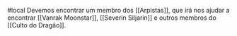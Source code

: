 #local 
Devemos encontrar um membro dos [[Arpistas]], que irá nos ajudar a encontrar [[Vanrak Moonstar]], [[Severin Siljarin]] e outros membros do [[Culto do Dragão]].
